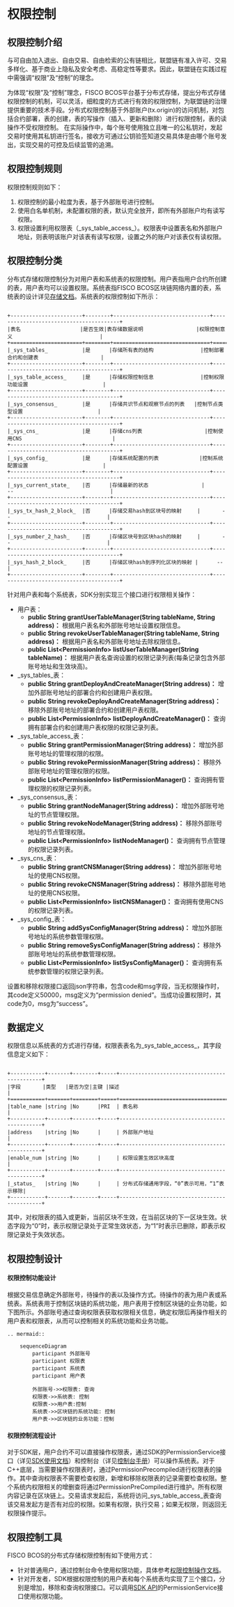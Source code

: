 # 权限控制

## 权限控制介绍

与可自由加入退出、自由交易、自由检索的公有链相比，联盟链有准入许可、交易多样化、基于商业上隐私及安全考虑、高稳定性等要求。因此，联盟链在实践过程中需强调“权限”及“控制”的理念。

为体现“权限”及“控制”理念，FISCO BCOS平台基于分布式存储，提出分布式存储权限控制的机制，可以灵活，细粒度的方式进行有效的权限控制，为联盟链的治理提供重要的技术手段。分布式权限控制基于外部账户(tx.origin)的访问机制，对包括合约部署，表的创建，表的写操作（插入、更新和删除）进行权限控制，表的读操作不受权限控制。 在实际操作中，每个账号使用独立且唯一的公私钥对，发起交易时使用其私钥进行签名，接收方可通过公钥验签知道交易具体是由哪个账号发出，实现交易的可控及后续监管的追溯。     

## 权限控制规则
权限控制规则如下：    
1. 权限控制的最小粒度为表，基于外部账号进行控制。     
2. 使用白名单机制，未配置权限的表，默认完全放开，即所有外部账户均有读写权限。    
3. 权限设置利用权限表（\_sys_table_access_）。权限表中设置表名和外部账户地址，则表明该账户对该表有读写权限，设置之外的账户对该表仅有读权限。

## 权限控制分类

分布式存储权限控制分为对用户表和系统表的权限控制。用户表指用户合约所创建的表，用户表均可以设置权限。系统表指FISCO BCOS区块链网络内置的表，系统表的设计详见[存储文档](../storage/storage.md)。系统表的权限控制如下所示：   

```eval_rst

+-----------------------+--------+-------------------------------+----------------------------------------+
|表名                   |是否生效|表存储数据说明                 |权限控制意义                            |
+=======================+========+===============================+========================================+
|_sys_tables_           |是      |存储所有表的结构               |控制部署合约和创建表                    |
+-----------------------+--------+-------------------------------+----------------------------------------+
|_sys_table_access_     |是      |存储权限控制信息               |控制权限功能设置                        |
+-----------------------+--------+-------------------------------+----------------------------------------+
|_sys_consensus_        |是      |存储共识节点和观察节点的列表   |控制节点类型设置                        |
+-----------------------+--------+-------------------------------+----------------------------------------+
|_sys_cns_              |是      |存储cns列表                    |控制使用CNS                             |
+-----------------------+--------+-------------------------------+----------------------------------------+
|_sys_config_           |是      |存储系统配置的列表             |控制系统配置设置                        |
+-----------------------+--------+-------------------------------+----------------------------------------+
|_sys_current_state_    |否      |存储最新的状态                 |       --                               |
+-----------------------+--------+-------------------------------+----------------------------------------+
|_sys_tx_hash_2_block_  |否      |存储交易hash到区块号的映射     |       --                               |
+-----------------------+--------+-------------------------------+----------------------------------------+
|_sys_number_2_hash_    |否      |存储区块号到区块hash的映射     |       --                               |
+-----------------------+--------+-------------------------------+----------------------------------------+
|_sys_hash_2_block_     |否      |存储区块hash到序列化区块的映射 |      --                                |
+-----------------------+--------+-------------------------------+----------------------------------------+

```
针对用户表和每个系统表，SDK分别实现三个接口进行权限相关操作：
- 用户表：
  - **public String grantUserTableManager(String tableName, String address)：** 根据用户表名和外部账号地址设置权限信息。
  - **public String revokeUserTableManager(String tableName, String address)：** 根据用户表名和外部账号地址去除权限信息。
  - **public List\<PermissionInfo\> listUserTableManager(String tableName)：** 根据用户表名查询设置的权限记录列表(每条记录包含外部账号地址和生效块高)。
- _sys_tables_表：
  - **public String grantDeployAndCreateManager(String address)：** 增加外部账号地址的部署合约和创建用户表权限。
  - **public String revokeDeployAndCreateManager(String address)：** 移除外部账号地址的部署合约和创建用户表权限。
  - **public List\<PermissionInfo\> listDeployAndCreateManager()：** 查询拥有部署合约和创建用户表权限的权限记录列表。
- _sys_table_access_表：
  - **public String grantPermissionManager(String address)：** 增加外部账号地址的管理权限的权限。
  - **public String revokePermissionManager(String address)：** 移除外部账号地址的管理权限的权限。
  - **public List\<PermissionInfo\> listPermissionManager()：** 查询拥有管理权限的权限记录列表。
- _sys_consensus_表：
  - **public String grantNodeManager(String address)：** 增加外部账号地址的节点管理权限。
  - **public String revokeNodeManager(String address)：** 移除外部账号地址的节点管理权限。
  - **public List\<PermissionInfo\> listNodeManager()：** 查询拥有节点管理的权限记录列表。
- _sys_cns_表：
  - **public String grantCNSManager(String address)：** 增加外部账号地址的使用CNS权限。
  - **public String revokeCNSManager(String address)：** 移除外部账号地址的使用CNS权限。
  - **public List\<PermissionInfo\> listCNSManager()：** 查询拥有使用CNS的权限记录列表。
- _sys_config_表：
  - **public String addSysConfigManager(String address)：** 增加外部账号地址的系统参数管理权限。
  - **public String removeSysConfigManager(String address)：** 移除外部账号地址的系统参数管理权限。
  - **public List\<PermissionInfo\> listSysConfigManager()：** 查询拥有系统参数管理的权限记录列表。

设置和移除权限接口返回json字符串，包含code和msg字段，当无权限操作时，其code定义50000，msg定义为“permission denied”。当成功设置权限时，其code为0，msg为“success”。

## 数据定义
权限信息以系统表的方式进行存储，权限表表名为_sys_table_access_，其字段信息定义如下：

```eval_rst

+-----------+-------+--------+-----+---------------------------------------------+
|字段       |类型   |是否为空|主键 |描述                                         |
+===========+=======+========+=====+=============================================+
|table_name |string |No      |PRI  | 表名称                                      |
+-----------+-------+--------+-----+---------------------------------------------+
|address    |string |No      |     | 外部账户地址                                |
+-----------+-------+--------+-----+---------------------------------------------+
|enable_num |string |No      |     | 权限设置生效区块高度                        |
+-----------+-------+--------+-----+---------------------------------------------+
|_status_   |string |No      |     | 分布式存储通用字段，“0”表示可用，“1”表示移除|
+-----------+-------+--------+-----+---------------------------------------------+

```
其中，对权限表的插入或更新，当前区块不生效，在当前区块的下一区块生效。状态字段为“0”时，表示权限记录处于正常生效状态，为“1”时表示已删除，即表示权限记录处于失效状态。  

## 权限控制设计

#### 权限控制功能设计
根据交易信息确定外部账号，待操作的表以及操作方式。待操作的表为用户表或系统表。系统表用于控制区块链的系统功能，用户表用于控制区块链的业务功能，如下图所示。外部账号通过查询权限表获取权限相关信息，确定权限后再操作相关的用户表和权限表，从而可以控制相关的系统功能和业务功能。

```eval_rst
.. mermaid::

    sequenceDiagram
        participant 外部账号
        participant 权限表
        participant 系统表
        participant 用户表

        外部账号->>权限表: 查询
        权限表->>系统表: 控制
        权限表->>用户表:控制
        系统表->>区块链的系统功能: 控制
        用户表->>区块链的业务功能：控制

```

#### 权限控制流程设计
对于SDK层，用户合约不可以直接操作权限表，通过SDK的PermissionService接口（详见[SDK使用文档](../../sdk/sdk.md)）和控制台（详见[控制台手册](../../manual/console.md)）可以操作系统表。对于C++底层，当需要操作权限表时，通过PermissionPrecompiled进行权限表的操作。其中查询权限表不需要检查权限，新增和移除权限表的记录需要检查权限。整个系统内权限相关的增删查将通过PermissionPreCompiled进行维护。所有权限内容记录在区块链上。交易请求发起后，系统将访问_sys_table_access_表查询该交易发起方是否有对应的权限。如果有权限，执行交易；如果无权限，则返回无权限操作提示。




## 权限控制工具

FISCO BCOS的分布式存储权限控制有如下使用方式：
- 针对普通用户，通过控制台命令使用权限功能，具体参考[权限控制操作文档](../../manual/permission_control.md)。
- 针对开发者，SDK根据权限控制的用户表和每个系统表均实现了三个接口，分别是增加，移除和查询权限接口。可以调用[SDK API](../../sdk/java_sdk_api.md)的PermissionService接口使用权限功能。
